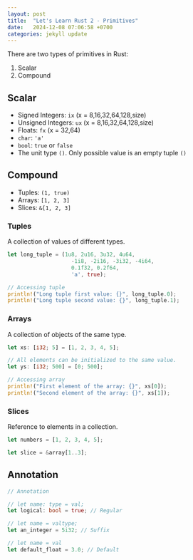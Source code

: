 ```yaml
---
layout: post
title:  "Let's Learn Rust 2 - Primitives"
date:   2024-12-08 07:06:58 +0700
categories: jekyll update
---
```

There are two types of primitives in Rust:
1. Scalar
2. Compound

## Scalar
* Signed Integers: `ix` (x = 8,16,32,64,128,size)
* Unsigned Integers: `ux` (x = 8,16,32,64,128,size)
* Floats: `fx` (x = 32,64)
* `char`: `'a'`
* `bool`: `true` or `false`
* The unit type `()`. Only possible value is an empty tuple `()`

## Compound
* Tuples: `(1, true)`
* Arrays: `[1, 2, 3]`
* Slices: `&[1, 2, 3]`

### Tuples
A collection of values of different types.
```rust
let long_tuple = (1u8, 2u16, 3u32, 4u64,
                    -1i8, -2i16, -3i32, -4i64,
                    0.1f32, 0.2f64,
                    'a', true);

// Accessing tuple
println!("Long tuple first value: {}", long_tuple.0);
println!("Long tuple second value: {}", long_tuple.1);
```

### Arrays
A collection of objects of the same type.
```rust
let xs: [i32; 5] = [1, 2, 3, 4, 5];

// All elements can be initialized to the same value.
let ys: [i32; 500] = [0; 500];

// Accessing array
println!("First element of the array: {}", xs[0]);
println!("Second element of the array: {}", xs[1]);
```

### Slices
Reference to elements in a collection.
```rust
let numbers = [1, 2, 3, 4, 5];

let slice = &array[1..3];
```

## Annotation
```rust
// Annotation

// let name: type = val;
let logical: bool = true; // Regular

// let name = valtype;
let an_integer = 5i32; // Suffix

// let name = val
let default_float = 3.0; // Default
```

[rust-by-example]: https://doc.rust-lang.org/stable/rust-by-example/
[install-rust]: https://www.rust-lang.org/tools/install
[cargo-reference]: https://web.mit.edu/rust-lang_v1.25/arch/amd64_ubuntu1404/share/doc/rust/html/cargo/guide/creating-a-new-project.html